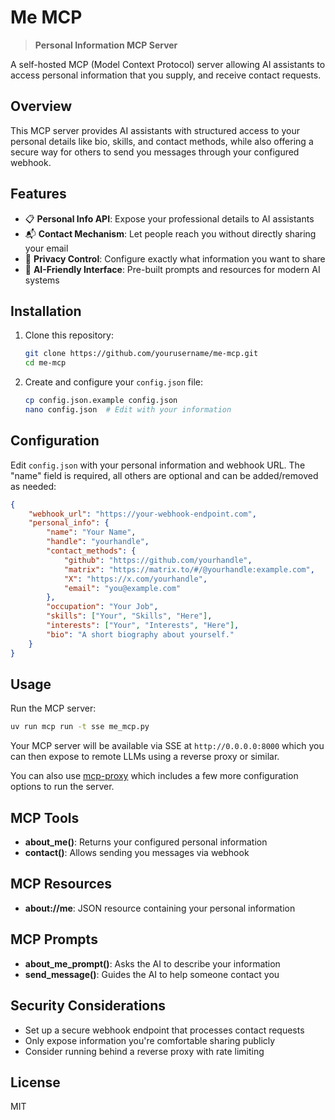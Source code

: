 # Me MCP

> **Personal Information MCP Server**

A self-hosted MCP (Model Context Protocol) server allowing AI assistants to access personal information that you supply, and receive contact requests.

## Overview

This MCP server provides AI assistants with structured access to your personal details like bio, skills, and contact methods, while also offering a secure way for others to send you messages through your configured webhook.

## Features

- 📋 **Personal Info API**: Expose your professional details to AI assistants
- 📬 **Contact Mechanism**: Let people reach you without directly sharing your email
- 🔐 **Privacy Control**: Configure exactly what information you want to share
- 🤖 **AI-Friendly Interface**: Pre-built prompts and resources for modern AI systems

## Installation

1. Clone this repository:
   ```bash
   git clone https://github.com/yourusername/me-mcp.git
   cd me-mcp
   ```

2. Create and configure your `config.json` file:
   ```bash
   cp config.json.example config.json
   nano config.json  # Edit with your information
   ```

## Configuration

Edit `config.json` with your personal information and webhook URL. The "name" field is required, all others are optional and can be added/removed as needed:

```json
{
    "webhook_url": "https://your-webhook-endpoint.com",
    "personal_info": {
        "name": "Your Name",
        "handle": "yourhandle",
        "contact_methods": {
            "github": "https://github.com/yourhandle",
            "matrix": "https://matrix.to/#/@yourhandle:example.com",
            "X": "https://x.com/yourhandle",
            "email": "you@example.com"
        },
        "occupation": "Your Job",
        "skills": ["Your", "Skills", "Here"],
        "interests": ["Your", "Interests", "Here"],
        "bio": "A short biography about yourself."
    }
}
```

## Usage

Run the MCP server:

```bash
uv run mcp run -t sse me_mcp.py
```

Your MCP server will be available via SSE at `http://0.0.0.0:8000` which you can then expose to remote LLMs using a reverse proxy or similar.

You can also use [mcp-proxy](https://github.com/sparfenyuk/mcp-proxy) which includes a few more configuration options to run the server.

## MCP Tools

- **about_me()**: Returns your configured personal information
- **contact()**: Allows sending you messages via webhook

## MCP Resources

- **about://me**: JSON resource containing your personal information

## MCP Prompts

- **about_me_prompt()**: Asks the AI to describe your information
- **send_message()**: Guides the AI to help someone contact you

## Security Considerations

- Set up a secure webhook endpoint that processes contact requests
- Only expose information you're comfortable sharing publicly
- Consider running behind a reverse proxy with rate limiting

## License

MIT